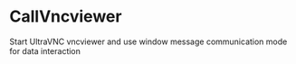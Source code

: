 # CallVncviewer
Start UltraVNC vncviewer and use window message communication mode for data interaction
